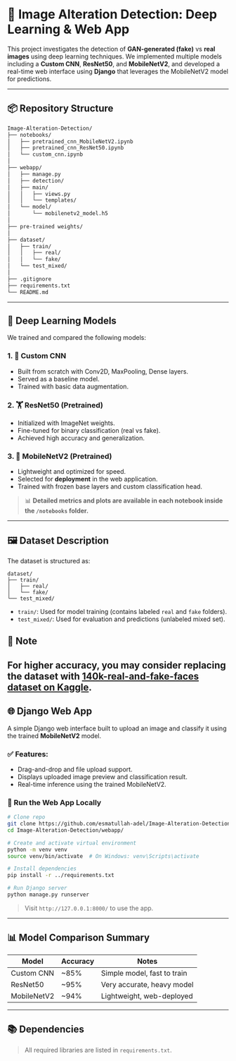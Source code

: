# 🧠 Image Alteration Detection: Deep Learning & Web App

This project investigates the detection of **GAN-generated (fake)** vs **real images** using deep learning techniques. We implemented multiple models including a **Custom CNN**, **ResNet50**, and **MobileNetV2**, and developed a real-time web interface using **Django** that leverages the MobileNetV2 model for predictions.

---

## 📦 Repository Structure

```bash
Image-Alteration-Detection/
├── notebooks/
│   ├── pretrained_cnn_MobileNetV2.ipynb
│   ├── pretrained_cnn_ResNet50.ipynb
│   └── custom_cnn.ipynb
│
├── webapp/
│   ├── manage.py
│   ├── detection/
│   ├── main/
│   │   ├── views.py
│   │   └── templates/
│   └── model/
│       └── mobilenetv2_model.h5
│
├── pre-trained weights/
│
├── dataset/
│   ├── train/
│   │   ├── real/
│   │   └── fake/
│   └── test_mixed/
│
├── .gitignore
├── requirements.txt
└── README.md
```

---

## 🧪 Deep Learning Models

We trained and compared the following models:

### 1. 🧱 Custom CNN
- Built from scratch with Conv2D, MaxPooling, Dense layers.
- Served as a baseline model.
- Trained with basic data augmentation.

### 2. 🏋️ ResNet50 (Pretrained)
- Initialized with ImageNet weights.
- Fine-tuned for binary classification (real vs fake).
- Achieved high accuracy and generalization.

### 3. 🚀 MobileNetV2 (Pretrained)
- Lightweight and optimized for speed.
- Selected for **deployment** in the web application.
- Trained with frozen base layers and custom classification head.

> 📊 **Detailed metrics and plots are available in each notebook inside the `/notebooks` folder.**

---

## 🖼️ Dataset Description

The dataset is structured as:

```
dataset/
├── train/
│   ├── real/
│   └── fake/
└── test_mixed/
```

- `train/`: Used for model training (contains labeled `real` and `fake` folders).
- `test_mixed/`: Used for evaluation and predictions (unlabeled mixed set).

## 📌 Note

For higher accuracy, you may consider replacing the dataset with [140k-real-and-fake-faces dataset on Kaggle](https://www.kaggle.com/datasets/xhlulu/140k-real-and-fake-faces).
---

## 🌐 Django Web App

A simple Django web interface built to upload an image and classify it using the trained **MobileNetV2** model.

### ✅ Features:
- Drag-and-drop and file upload support.
- Displays uploaded image preview and classification result.
- Real-time inference using the trained MobileNetV2.

### 🔧 Run the Web App Locally

```bash
# Clone repo
git clone https://github.com/esmatullah-adel/Image-Alteration-Detection.git
cd Image-Alteration-Detection/webapp/

# Create and activate virtual environment
python -m venv venv
source venv/bin/activate  # On Windows: venv\Scripts\activate

# Install dependencies
pip install -r ../requirements.txt

# Run Django server
python manage.py runserver
```

> Visit `http://127.0.0.1:8000/` to use the app.

---

## 📊 Model Comparison Summary

| Model        | Accuracy | Notes                      |
|--------------|----------|----------------------------|
| Custom CNN   | ~85%     | Simple model, fast to train|
| ResNet50     | ~95%     | Very accurate, heavy model |
| MobileNetV2  | ~94%     | Lightweight, web-deployed  |

---

## 📚 Dependencies

> All required libraries are listed in `requirements.txt`.